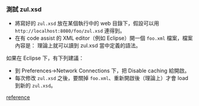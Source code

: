 ### 測試 zul.xsd ###
* 將寫好的 `zul.xsd` 放在某個執行中的 web 目錄下，假設可以用 `http://localhost:8080/foo/zul.xsd` 連得到。
* 在有 code assist 的 XML editor（例如 Eclipse）開一個 `foo.xml` 檔案，檔案內容是：
	<zk xmlns="http://www.zkoss.org/2005/zul" xmlns:xsi="http://www.w3.org/2001/XMLSchema-instance" 
	 xsi:schemaLocation="http://www.zkoss.org/2005/zul http://localhost:8080/foo/zul.xsd ">
	</zk>
  理論上就可以讀到 zul.xsd 當中定義的語法。

如果在 Eclipse 下，有下列建議：
* 到 Preferences→Network Connections 下，把 Disable caching 給開啟。
* 每次修改 `zul.xsd` 之後，要關掉 `foo.xml`、重新開啟後（理論上）才會 load 到新的 `zul.xsd`。

[reference](http://books.zkoss.org/wiki/ZK_Installation_Guide/Setting_up_IDE/Eclipse_without_ZK_Studio)